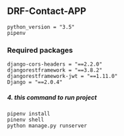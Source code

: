 ## DRF-Contact-APP

    python_version = "3.5"
    pipenv

### Required packages

    django-cors-headers = "==2.2.0"
    djangorestframework = "==3.8.2"
    djangorestframework-jwt = "==1.11.0"
    Django = "==2.0.4"

##### 4.  this command to run project    
    pipenv install
    pinenv shell
    python manage.py runserver
